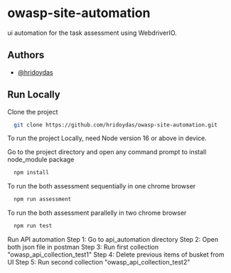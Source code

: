 # owasp-site-automation

ui automation for the task assessment using WebdriverIO.

## Authors

- [@hridoydas](https://github.com/hridoydas)


## Run Locally

Clone the project

```bash
  git clone https://github.com/hridoydas/owasp-site-automation.git
```
To run the project Locally, need Node version 16 or above in device.

Go to the project directory and open any command prompt to install node_module package
```bash
  npm install
```
To run the both assessment sequentially in one chrome browser
```bash
  npm run assessment  
```

To run the both assessment parallelly in two chrome browser
```bash
  npm run test  
```

Run API automation
Step 1: Go to api_automation directory
Step 2: Open both json file in postman
Step 3: Run first collection "owasp_api_collection_test1" 
Step 4: Delete previous items of busket from UI
Step 5: Run second collection "owasp_api_collection_test2"